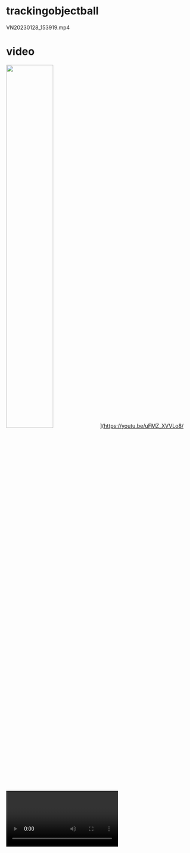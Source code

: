 # trackingobjectball
VN20230128_153919.mp4
# video
<!-- <video src="https://github.com/kikysr27/trackingobjectball/blob/881e74cbf167aed6fcacf2bd35df96ffc95354e2/VN20230128_153919.mp4"></video> -->
<img src="[[https://img.youtube.com](https://youtu.be/uFMZ_XVVLo8)]([https://youtu.be/uFMZ_XVVLo8](https://youtu.be/uFMZ_XVVLo8))/vi/<VIDEO ID>/maxresdefault.jpg" width="50%">](https://youtu.be/uFMZ_XVVLo8/<VIDEO ID>)
 https://user-images.githubusercontent.com/[22210051/124587799-abcfe300-de75-11eb-89e0-3f68ed20b79b.mp4https://github.com/kikysr27/trackingobjectball/blob/881e74cbf167aed6fcacf2bd35df96ffc95354e2/VN20230128_153919.mp4?width=200&height=200

